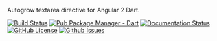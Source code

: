 Autogrow textarea directive for Angular 2 Dart.

<a href="https://travis-ci.org/kasperpeulen/ng2_autogrow_textarea.dart"><img src="https://travis-ci.org/kasperpeulen/ng2_autogrow_textarea.dart.svg?branch=master" alt="Build Status" /></a>
<a href="https://pub.dartlang.org/packages/ng2_autogrow_textarea"><img src="https://img.shields.io/pub/v/ng2_autogrow_textarea.svg" alt="Pub Package Manager - Dart" /></a>
<a href="https://www.dartdocs.org/documentation/ng2_autogrow_textarea/latest/index.html"><img src="https://img.shields.io/badge/dartdocs-latest-blue.svg" alt="Documentation Status" /></a>
<a href="https://github.com/kasperpeulen/ng2_autogrow_textarea.dart/blob/master/LICENSE"><img src="https://img.shields.io/badge/license-MIT-blue.svg" alt="GitHub License" /></a>
<a href="https://github.com/kasperpeulen/ng2_autogrow_textarea.dart/issues"><img src="https://img.shields.io/github/issues/kasperpeulen/ng2_autogrow_textarea.dart.svg" alt="Github Issues" /></a>

